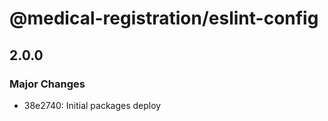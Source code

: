 # @medical-registration/eslint-config

## 2.0.0

### Major Changes

- 38e2740: Initial packages deploy
